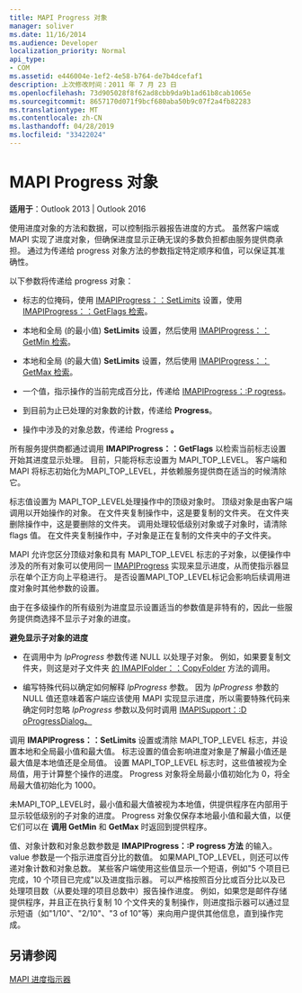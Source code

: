 ```yaml
---
title: MAPI Progress 对象
manager: soliver
ms.date: 11/16/2014
ms.audience: Developer
localization_priority: Normal
api_type:
- COM
ms.assetid: e446004e-1ef2-4e58-b764-de7b4dcefaf1
description: 上次修改时间：2011 年 7 月 23 日
ms.openlocfilehash: 73d905028f8f62ad8cbb9da9b1ad61b8cab1065e
ms.sourcegitcommit: 8657170d071f9bcf680aba50b9c07f2a4fb82283
ms.translationtype: MT
ms.contentlocale: zh-CN
ms.lasthandoff: 04/28/2019
ms.locfileid: "33422024"
---
```

# <a name="mapi-progress-objects"></a>MAPI Progress 对象

  
  
**适用于**：Outlook 2013 | Outlook 2016 
  
使用进度对象的方法和数据，可以控制指示器报告进度的方式。 虽然客户端或 MAPI 实现了进度对象，但确保进度显示正确无误的多数负担都由服务提供商承担。 通过为传递给 progress 对象方法的参数指定特定顺序和值，可以保证其准确性。
  
以下参数将传递给 progress 对象：
  
- 标志的位掩码，使用 [IMAPIProgress：：SetLimits](imapiprogress-setlimits.md) 设置，使用 [IMAPIProgress：：GetFlags 检索](imapiprogress-getflags.md)。
    
- 本地和全局 (的最小值) **SetLimits** 设置，然后使用 [IMAPIProgress：：GetMin 检索](imapiprogress-getmin.md)。
    
- 本地和全局 (的最大值) **SetLimits** 设置，然后使用 [IMAPIProgress：：GetMax 检索](imapiprogress-getmax.md)。
    
- 一个值，指示操作的当前完成百分比，传递给 [IMAPIProgress：:P rogress](imapiprogress-progress.md)。
    
- 到目前为止已处理的对象数的计数，传递给 **Progress**。
    
- 操作中涉及的对象总数，传递给 Progress **。**
    
所有服务提供商都通过调用 **IMAPIProgress：：GetFlags** 以检索当前标志设置开始其进度显示处理。 目前，只能将标志设置为 MAPI_TOP_LEVEL。 客户端和 MAPI 将标志初始化为MAPI_TOP_LEVEL，并依赖服务提供商在适当的时候清除它。 
  
标志值设置为 MAPI_TOP_LEVEL处理操作中的顶级对象时。 顶级对象是由客户端调用以开始操作的对象。 在文件夹复制操作中，这是要复制的文件夹。 在文件夹删除操作中，这是要删除的文件夹。 调用处理较低级别对象或子对象时，请清除 flags 值。 在文件夹复制操作中，子对象是正在复制的文件夹中的子文件夹。 
  
MAPI 允许您区分顶级对象和具有 MAPI_TOP_LEVEL 标志的子对象，以便操作中涉及的所有对象可以使用同一 [IMAPIProgress](imapiprogressiunknown.md) 实现来显示进度，从而使指示器显示在单个正方向上平稳进行。 是否设置MAPI_TOP_LEVEL标记会影响后续调用进度对象时其他参数的设置。 
  
由于在多级操作的所有级别为进度显示设置适当的参数值是非特有的，因此一些服务提供商选择不显示子对象的进度。 
  
 **避免显示子对象的进度**
  
- 在调用中为  _lpProgress_ 参数传递 NULL 以处理子对象。 例如，如果要复制文件夹，则这是对子文件夹 [的 IMAPIFolder：：CopyFolder](imapifolder-copyfolder.md) 方法的调用。 
    
- 编写特殊代码以确定如何解释  _lpProgress_ 参数。 因为 _lpProgress_ 参数的 NULL 值还意味着客户端应该使用 MAPI 实现显示进度，所以需要特殊代码来确定何时忽略 _lpProgress_ 参数以及何时调用 [IMAPISupport：:D oProgressDialog。](imapisupport-doprogressdialog.md)
    
调用 **IMAPIProgress：：SetLimits** 设置或清除 MAPI_TOP_LEVEL 标志，并设置本地和全局最小值和最大值。 标志设置的值会影响进度对象是了解最小值还是最大值是本地值还是全局值。 设置 MAPI_TOP_LEVEL 标志时，这些值被视为全局值，用于计算整个操作的进度。 Progress 对象将全局最小值初始化为 0，将全局最大值初始化为 1000。 
  
未MAPI_TOP_LEVEL时，最小值和最大值被视为本地值，供提供程序在内部用于显示较低级别的子对象的进度。 Progress 对象仅保存本地最小值和最大值，以便它们可以在 **调用 GetMin** 和 **GetMax** 时返回到提供程序。 
  
值、对象计数和对象总数参数是 **IMAPIProgress：:P rogress 方法** 的输入。 value 参数是一个指示进度百分比的数值。 如果MAPI_TOP_LEVEL，则还可以传递对象计数和对象总数。 某些客户端使用这些值显示一个短语，例如"5 个项目已完成，10 个项目已完成"以及进度指示器。 可以严格按照百分比或百分比以及已处理项目数（从要处理的项目总数中）报告操作进度。 例如，如果您是邮件存储提供程序，并且正在执行复制 10 个文件夹的复制操作，则进度指示器可以通过显示短语（如"1/10"、"2/10"、"3 of 10"等）来向用户提供其他信息，直到操作完成。 
  
## <a name="see-also"></a>另请参阅



[MAPI 进度指示器](mapi-progress-indicators.md)

